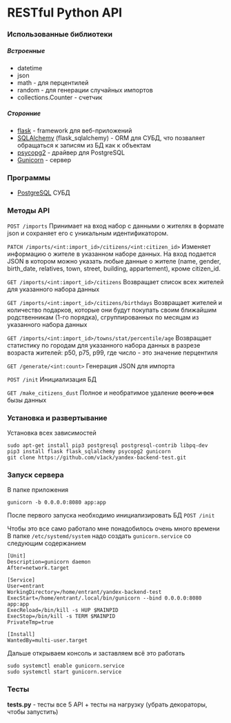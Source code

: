 # RESTful Python API
### Использованные библиотеки
##### Встроенные
- datetime
- json
- math - для перцентилей
- random - для генерации случайных импортов
- collections.Counter - счетчик

##### Сторонние
- [flask](https://palletsprojects.com/p/flask/ "flask") - framework для веб-приложений
- [SQLAlchemy](https://www.sqlalchemy.org "SQLAlchemy") (flask_sqlalchemy) - ORM для СУБД, что позваляет обращаться к записям из БД как к объектам
- [psycopg2](https://pypi.org/project/psycopg2/ "psycopg2") - драйвер для PostgreSQL
- [Gunicorn](https://gunicorn.org "Gunicorn") - сервер

### Программы
- [PostgreSQL](https://www.postgresql.org "PostgreSQL") СУБД

### Методы API
`POST /imports`
Принимает на вход набор с данными о жителях в формате json и сохраняет его с уникальным идентификатором.

`PATCH /imports/<int:import_id>/citizens/<int:citizen_id>`
Изменяет информацию о жителе в указанном наборе данных. На вход подается JSON в котором можно указать любые данные о жителе (name, gender, birth_date, relatives, town, street, building, appartement), кроме citizen_id.

`GET /imports/<int:import_id>/citizens`
Возвращает список всех жителей для указанного набора данных

`GET /imports/<int:import_id>/citizens/birthdays`
Возвращает жителей и количество подарков, которые они будут покупать своим ближайшим родственникам (1-го порядка), сгруппированных по месяцам из указанного набора данных

`GET /imports/<int:import_id>/towns/stat/percentile/age`
Возвращает статистику по городам для указанного набора данных в разрезе возраста жителей: p50, p75, p99, где число - это значение перцентиля

`GET /generate/<int:count>`
Генерация JSON для импорта

`POST /init`
Инициализация БД

`GET /make_citizens_dust`
Полное и необратимое удаление ~~всего и вся~~ бызы данных

### Установка и развертывание
Установка всех зависимостей

    sudo apt-get install pip3 postgresql postgresql-contrib libpq-dev
    pip3 install flask flask_sqlalchemy psycopg2 gunicorn
    git clone https://github.com/v1ack/yandex-backend-test.git

### Запуск сервера
В папке приложения

    gunicorn -b 0.0.0.0:8080 app:app
После первого запуска необходимо инициализировать БД `POST /init`

Чтобы это все само работало мне понадобилось очень много времени
В папке `/etc/systemd/system` надо создать `gunicorn.service` со следующим содержанием

    [Unit]
    Description=gunicorn daemon
    After=network.target
    
    [Service]
    User=entrant
    WorkingDirectory=/home/entrant/yandex-backend-test
    ExecStart=/home/entrant/.local/bin/gunicorn --bind 0.0.0.0:8080 app:app
    ExecReload=/bin/kill -s HUP $MAINPID
    ExecStop=/bin/kill -s TERM $MAINPID
    PrivateTmp=true
    
    [Install]
    WantedBy=multi-user.target
Дальше открываем консоль и заставляем всё это работать

    sudo systemctl enable gunicorn.service
    sudo systemctl start gunicorn.service

### Тесты
**tests.py** - тесты все 5 API + тесты на нагрузку (убрать декораторы, чтобы запустить)
